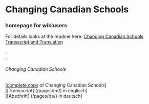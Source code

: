 # Changing Canadian Schools
### homepage for wikiusers 
For details looks at the readme here: 
[Changing Canadian Schools Transscript and Translation](readme)

.  
.  
###### Changing Canadian Schools

[[complete copy](/copies-from-original/BestCopy_Changing_Canadian_Schools_Perspectives_on_Disability_and_Inclusion.pdf) of Changing Canadian Schools]  
[[Transscript] (/pages/en/) in englisch]  
[[Abschrift] (/pages/de/) in deutsch]


